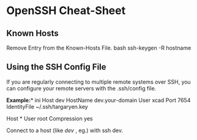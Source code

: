 # OpenSSH Cheat-Sheet

## Known Hosts

Remove Entry from the Known-Hosts File.
bash
ssh-keygen -R hostname


## Using the SSH Config File
If you are regularly connecting to multiple remote systems over SSH, you can configure your remote servers with the .ssh/config file.

**Example:***
ini
Host dev
    HostName dev.your-domain
    User xcad
	Port 7654
    IdentityFile ~/.ssh/targaryen.key

Host *
    User root
    Compression yes


Connect to a host (like *dev* , eg.) with ssh dev.
